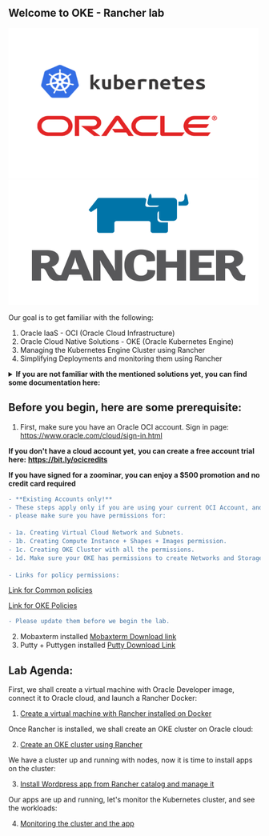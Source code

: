 ## Welcome to OKE - Rancher lab ##

<img src="https://github.com/deton57/oke-labs/blob/master/oke-rancher/0_d-0uNMB9fzibtSjG.png" width="500" height="300"/>
<img src="https://github.com/deton57/oke-labs/blob/master/oke-rancher/Rancher-Logo-Final-1.png" width="500" height="250">

Our goal is to get familiar with the following: 
1. Oracle IaaS - OCI (Oracle Cloud Infrastructure)
2. Oracle Cloud Native Solutions - OKE (Oracle Kubernetes Engine) 
3. Managing the Kubernetes Engine Cluster using Rancher
4. Simplifying Deployments and monitoring them using Rancher 

<details><summary><b>If you are not familiar with the mentioned solutions yet, you can find some documentation here:</b></summary>
<p>
  
Oracle IaaS - OCI: https://docs.cloud.oracle.com/en-us/iaas/Content/home.htm

Oracle OKE - https://docs.cloud.oracle.com/en-us/iaas/Content/ContEng/Concepts/contengoverview.htm

Rancher - https://rancher.com/docs/

</p></details>

## Before you begin, here are some prerequisite: ##


1. First, make sure you have an Oracle OCI account.
Sign in page: https://www.oracle.com/cloud/sign-in.html

**If you don't have a cloud account yet,**
**you can create a free account trial here:** 
**https://bit.ly/ocicredits**

**If you have signed for a zoominar,
you can enjoy a $500 promotion and no credit card required** 

```diff 
- **Existing Accounts only!** 
- These steps apply only if you are using your current OCI Account, and you are not under root compartment
- please make sure you have permissions for:

- 1a. Creating Virtual Cloud Network and Subnets.
- 1b. Creating Compute Instance + Shapes + Images permission.
- 1c. Creating OKE Cluster with all the permissions.
- 1d. Make sure your OKE has permissions to create Networks and Storage.

- Links for policy permissions:
```
  [Link for Common policies](https://docs.cloud.oracle.com/en-us/iaas/Content/Identity/Concepts/commonpolicies.htm)

  [Link for OKE Policies](https://docs.cloud.oracle.com/en-us/iaas/Content/ContEng/Concepts/contengpolicyconfig.htm)
```diff
- Please update them before we begin the lab.
```

2. Mobaxterm installed 
    [Mobaxterm Download link](https://mobaxterm.mobatek.net/download.html)
3. Putty + Puttygen installed 
    [Putty Download Link](https://www.chiark.greenend.org.uk/~sgtatham/putty/latest.html)




## Lab Agenda: ## 

First, we shall create a virtual machine with Oracle Developer image,
connect it to Oracle cloud, and launch a Rancher Docker:

1. [Create a virtual machine with Rancher installed on Docker](vm.md) 

Once Rancher is installed, 
we shall create an OKE cluster on Oracle cloud:

2. [Create an OKE cluster using Rancher](cluster.md)

We have a cluster up and running with nodes, 
now it is time to install apps on the cluster:

3. [Install Wordpress app from Rancher catalog and manage it](wp.md)

Our apps are up and running, 
let's monitor the Kubernetes cluster, and see the workloads:

4. [Monitoring the cluster and the app](mon.md)
